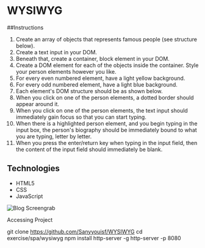 # WYSIWYG
##Instructions

1. Create an array of objects that represents famous people (see structure below).
2. Create a text input in your DOM.
3. Beneath that, create a container, block element in your DOM.
4. Create a DOM element for each of the objects inside the container. Style your person elements however you like.
5. For every even numbered element, have a light yellow background.
6. For every odd numbered element, have a light blue background.
7. Each element's DOM structure should be as shown below.
8. When you click on one of the person elements, a dotted border should appear around it.
9. When you click on one of the person elements, the text input should immediately gain focus so that you can start typing.
10. When there is a highlighted person element, and you begin typing in the input box, the person's biography should be immediately bound to what you are typing, letter by letter.
11. When you press the enter/return key when typing in the input field, then the content of the input field should immediately be blank.

## Technologies

- HTML5
- CSS
- JavaScript


![Blog Screengrab](https://raw.githubusercontent.com/nss-evening-cohort-05/chatty-scorpion-ducks/ed6e47566f6e04a8b272b0cd0b3016fbe9bc39df/ScreenGrab.PNG)

Accessing Project

git clone https://github.com/Sanyyouisf/WYSIWYG
cd exercise/spa/wysiwyg
npm install http-server -g
http-server -p 8080